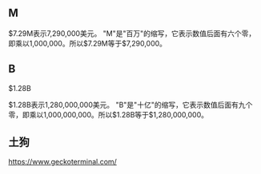 ## M
$7.29M表示7,290,000美元。 "M"是"百万"的缩写，它表示数值后面有六个零，即乘以1,000,000。所以$7.29M等于$7,290,000。

## B
$1.28B

$1.28B表示1,280,000,000美元。 "B"是"十亿"的缩写，它表示数值后面有九个零，即乘以1,000,000,000。所以$1.28B等于$1,280,000,000。

## 土狗
https://www.geckoterminal.com/
